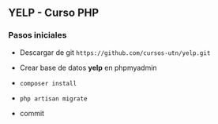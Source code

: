 ## YELP - Curso PHP


### Pasos iniciales

- Descargar de git ```https://github.com/cursos-utn/yelp.git```
- Crear base de datos **yelp** en phpmyadmin
- ```composer install```
- ```php artisan migrate```

- commit